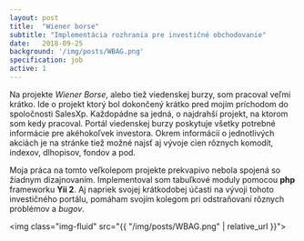 ```yaml
---
layout: post
title:  "Wiener borse"
subtitle: "Implementácia rozhrania pre investičné obchodovanie"
date:   2018-09-25
background: '/img/posts/WBAG.png'
specification: job
active: 1
---
```


Na projekte *Wiener Borse*, alebo tiež viedenskej burzy, som pracoval veľmi krátko. Ide o projekt ktorý bol dokončený krátko pred mojím príchodom do spoločnosti SalesXp. Každopádne sa jedná, o najdrahší projekt, na ktorom som kedy pracoval. Portál viedenskej burzy poskytuje všetky potrebné informácie pre akéhokoľvek investora. Okrem informácií o jednotlivých akciách je na stránke tiež možné najsť aj vývoje cien rôznych komodít, indexov, dlhopisov, fondov a pod.

Moja práca na tomto veľkolepom projekte prekvapivo nebola spojená so žiadnym dizajnovaním. Implementoval som tabuľkové moduly pomocou **php** frameworku **Yii 2**. Aj napriek svojej krátkodobej účasti na vývoji tohoto investičného portálu, pomáham svojím kolegom pri odstraňovaní rôznych problémov a *bugov*.

<img class="img-fluid" src="{{ "/img/posts/WBAG.png" | relative_url }}">

